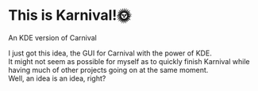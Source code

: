 # This is Karnival!🌞
An KDE version of Carnival

I just got this idea, the GUI for Carnival with the power of KDE.  
It might not seem as possible for myself as to quickly finish Karnival while having much of other projects going on at the same moment.  
Well, an idea is an idea, right?
